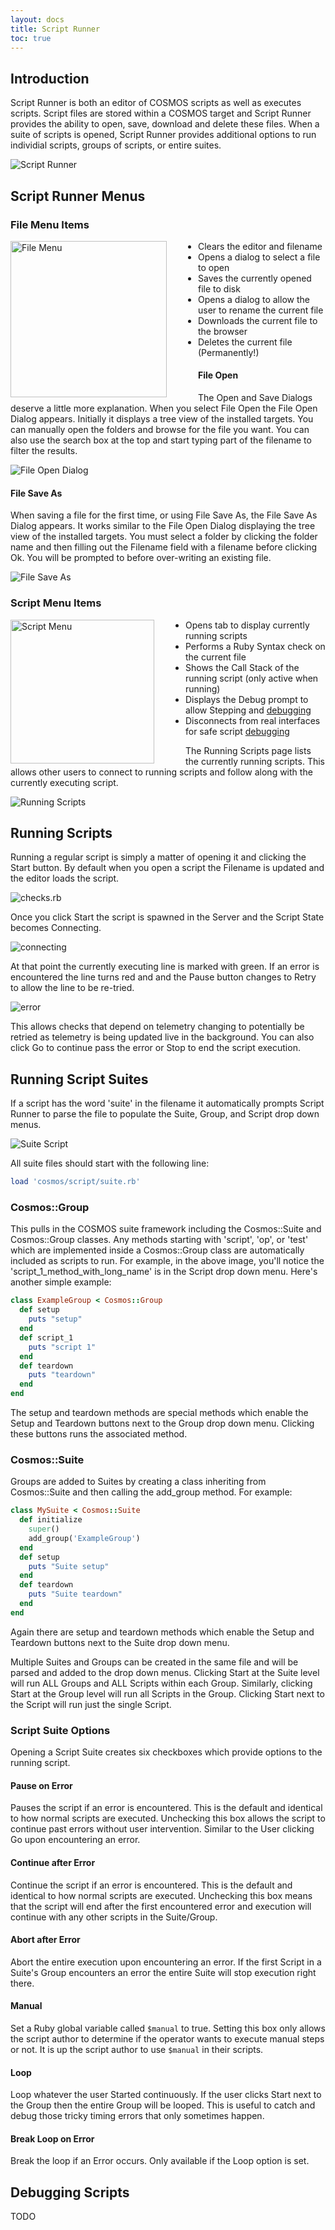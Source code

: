 ```yaml
---
layout: docs
title: Script Runner
toc: true
---
```


## Introduction

Script Runner is both an editor of COSMOS scripts as well as executes scripts. Script files are stored within a COSMOS target and Script Runner provides the ability to open, save, download and delete these files. When a suite of scripts is opened, Script Runner provides additional options to run individial scripts, groups of scripts, or entire suites.

![Script Runner](/img/v5/script_runner/script_runner.png)

## Script Runner Menus

### File Menu Items

<!-- Image sized to match up with bullets -->

<img src="/img/v5/script_runner/file_menu.png"
     alt="File Menu"
     style="float: left; margin-right: 50px; height: 250px;" />

- Clears the editor and filename
- Opens a dialog to select a file to open
- Saves the currently opened file to disk
- Opens a dialog to allow the user to rename the current file
- Downloads the current file to the browser
- Deletes the current file (Permanently!)

#### File Open

The Open and Save Dialogs deserve a little more explanation. When you select File Open the File Open Dialog appears. Initially it displays a tree view of the installed targets. You can manually open the folders and browse for the file you want. You can also use the search box at the top and start typing part of the filename to filter the results.

![File Open Dialog](/img/v5/script_runner/file_open_check.png)

#### File Save As

When saving a file for the first time, or using File Save As, the File Save As Dialog appears. It works similar to the File Open Dialog displaying the tree view of the installed targets. You must select a folder by clicking the folder name and then filling out the Filename field with a filename before clicking Ok. You will be prompted to before over-writing an existing file.

![File Save As](/img/v5/script_runner/file_save_as.png)

### Script Menu Items

<!-- Image sized to match up with bullets -->

<img src="/img/v5/script_runner/script_menu.png"
     alt="Script Menu"
     style="float: left; margin-right: 50px; height: 230px;" />

- Opens tab to display currently running scripts
- Performs a Ruby Syntax check on the current file
- Shows the Call Stack of the running script (only active when running)
- Displays the Debug prompt to allow Stepping and [debugging](/docs/v5/script-runner#debugging-scripts)
- Disconnects from real interfaces for safe script [debugging](/docs/v5/script-runner#debugging-scripts)

The Running Scripts page lists the currently running scripts. This allows other users to connect to running scripts and follow along with the currently executing script.

![Running Scripts](/img/v5/script_runner/running_scripts.png)

## Running Scripts

Running a regular script is simply a matter of opening it and clicking the Start button. By default when you open a script the Filename is updated and the editor loads the script.

![checks.rb](/img/v5/script_runner/checks_rb.png)

Once you click Start the script is spawned in the Server and the Script State becomes Connecting.

![connecting](/img/v5/script_runner/connecting.png)

At that point the currently executing line is marked with green. If an error is encountered the line turns red and and the Pause button changes to Retry to allow the line to be re-tried.

![error](/img/v5/script_runner/script_error.png)

This allows checks that depend on telemetry changing to potentially be retried as telemetry is being updated live in the background. You can also click Go to continue pass the error or Stop to end the script execution.

## Running Script Suites

If a script has the word 'suite' in the filename it automatically prompts Script Runner to parse the file to populate the Suite, Group, and Script drop down menus.

![Suite Script](/img/v5/script_runner/suite_script.png)

All suite files should start with the following line:

```ruby
load 'cosmos/script/suite.rb'
```

### Cosmos::Group

This pulls in the COSMOS suite framework including the Cosmos::Suite and Cosmos::Group classes. Any methods starting with 'script', 'op', or 'test' which are implemented inside a Cosmos::Group class are automatically included as scripts to run. For example, in the above image, you'll notice the 'script_1_method_with_long_name' is in the Script drop down menu. Here's another simple example:

<!-- prettier-ignore -->
```ruby
class ExampleGroup < Cosmos::Group
  def setup
    puts "setup"
  end
  def script_1
    puts "script 1"
  end
  def teardown
    puts "teardown"
  end
end
```

The setup and teardown methods are special methods which enable the Setup and Teardown buttons next to the Group drop down menu. Clicking these buttons runs the associated method.

### Cosmos::Suite

Groups are added to Suites by creating a class inheriting from Cosmos::Suite and then calling the add_group method. For example:

<!-- prettier-ignore -->
```ruby
class MySuite < Cosmos::Suite
  def initialize
    super()
    add_group('ExampleGroup')
  end
  def setup
    puts "Suite setup"
  end
  def teardown
    puts "Suite teardown"
  end
end
```

Again there are setup and teardown methods which enable the Setup and Teardown buttons next to the Suite drop down menu.

Multiple Suites and Groups can be created in the same file and will be parsed and added to the drop down menus. Clicking Start at the Suite level will run ALL Groups and ALL Scripts within each Group. Similarly, clicking Start at the Group level will run all Scripts in the Group. Clicking Start next to the Script will run just the single Script.

### Script Suite Options

Opening a Script Suite creates six checkboxes which provide options to the running script.

#### Pause on Error

Pauses the script if an error is encountered. This is the default and identical to how normal scripts are executed. Unchecking this box allows the script to continue past errors without user intervention. Similar to the User clicking Go upon encountering an error.

#### Continue after Error

Continue the script if an error is encountered. This is the default and identical to how normal scripts are executed. Unchecking this box means that the script will end after the first encountered error and execution will continue with any other scripts in the Suite/Group.

#### Abort after Error

Abort the entire execution upon encountering an error. If the first Script in a Suite's Group encounters an error the entire Suite will stop execution right there.

#### Manual

Set a Ruby global variable called `$manual` to true. Setting this box only allows the script author to determine if the operator wants to execute manual steps or not. It is up the script author to use `$manual` in their scripts.

#### Loop

Loop whatever the user Started continuously. If the user clicks Start next to the Group then the entire Group will be looped. This is useful to catch and debug those tricky timing errors that only sometimes happen.

#### Break Loop on Error

Break the loop if an Error occurs. Only available if the Loop option is set.

## Debugging Scripts

<div class="note unreleased">
  <p>TODO</p>
</div>
